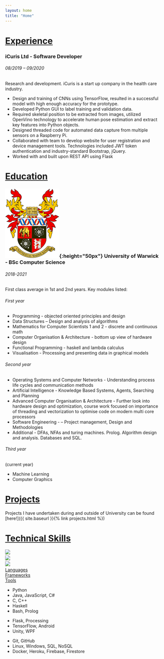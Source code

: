 ```yaml
---
layout: home
title: "Home"
---
```

# <ins>Experience</ins>
### iCuris Ltd - Software Developer
###### 08/2019 – 09/2020 
Research and development. iCuris is a start up company in the health care industry.
* Design and training of CNNs using TensorFlow,
resulted in a successful model with high enough
accuracy for the prototype.
* Developed Python GUI to label training and
validation data.
* Required skeletal position to be extracted from
images, utilized OpenVino technology to
accelerate human pose estimation and extract
key features into Python objects.
* Designed threaded code for automated data
capture from multiple sensors on a Raspberry Pi.
* Collaborated with team to develop website for
user registration and device management tools.
Technologies included JWT token authentication
and industry-standard Bootstrap, jQuery.
* Worked with and built upon REST API using Flask

# <ins>Education</ins>
### ![University of Warwick Logo](/assets/images/WarwickArms.png){:height="50px"} University of Warwick - BSc Computer Science
###### 2018-2021
First class average in 1st and 2nd years. Key modules listed:
###### First year
* Programming - objected oriented principles and design
* Data Structures – Design and analysis of
algorithms
* Mathematics for Computer Scientists 1 and 2 - discrete and continuous math
* Computer Organisation & Architecture - bottom up view of hardware design
* Functional Programming - haskell and lambda calculus
* Visualisation - Processing and presenting data in graphical models 

###### Second year
* Operating Systems and Computer Networks - Understanding process life cycles and communication methods
* Artificial Intelligence - Knowledge Based Systems, Agents, Searching and Planning
* Advanced Computer Organisation & Architecture - Further look into hardware design and optimization, course work focused on importance of threading and vectorization to optimise code on modern multi core processors
* Software Engineering - – Project management, Design and Methodologies
* Additional - DFAs, NFAs and turing machines. Prolog. Algorithm design and analysis. Databases and SQL.

###### Third year
(current year)
* Machine Learning
* Computer Graphics

# <ins>Projects</ins>
Projects I have undertaken during and outside of University can be found [here!]({{ site.baseurl }}{% link projects.html %})

# <ins>Technical Skills</ins>
<div class="container">
    <div class="row">
        <div class="col-sm">
            <img src="{{ "/assets/images/devIcon.png" | relative_url }}" height="75px">
        </div>
        <div class="col-sm">
            <img src="{{ "/assets/images/skills/frameworkIcon.png" | relative_url }}" height="75px">
        </div>
        <div class="col-sm">
            <img src="{{ "/assets/images/skills/tools.png" | relative_url }}" height="75px">
        </div>
    </div>
    <div class="row">
        <div class="col-sm">
            <ins>Languages</ins>
        </div>
        <div class="col-sm">
            <ins>Frameworks</ins>
        </div>
        <div class="col-sm">
            <ins>Tools</ins>
        </div>
    </div>
    <div class="row">
        <div class="col-sm">
        <ul class="list-unstyled">
            <li>
                <div class="container">
                <div class="row">
                    <div class="col-sm">
                        Python    
                    </div>
                    <div class="col-sm">
                        <span class="fa fa-star checked"></span>
                        <span class="fa fa-star checked"></span>
                        <span class="fa fa-star checked"></span>
                        <span class="fa fa-star checked"></span>
                        <span class="fa fa-star-half checked"></span>    
                    </div>
                </div>
                </div>
            </li>
            <li>
                <div class="container">
                <div class="row">
                    <div class="col-sm">
                        Java, JavaScript, C#  
                    </div>
                    <div class="col-sm">
                        <span class="fa fa-star checked"></span>
                        <span class="fa fa-star checked"></span>
                        <span class="fa fa-star checked"></span>
                        <span class="fa fa-star checked"></span>
                    </div>
                </div>
                </div>
            </li>
            <li>
                <div class="container">
                <div class="row">
                    <div class="col-sm">
                        C, C++    
                    </div>
                    <div class="col-sm">
                        <span class="fa fa-star checked"></span>
                        <span class="fa fa-star checked"></span>
                        <span class="fa fa-star checked"></span> 
                        <span class="fa fa-star-half checked"></span>    
                    </div>
                </div>
                </div>
            </li>
            <li>
                <div class="container">
                <div class="row">
                    <div class="col-sm">
                        Haskell  
                    </div>
                    <div class="col-sm">
                        <span class="fa fa-star checked"></span>
                        <span class="fa fa-star checked"></span>
                        <span class="fa fa-star-half checked"></span>    
                    </div>
                </div>
                </div>
            </li>
            <li>
                <div class="container">
                <div class="row">
                    <div class="col-sm">
                        Bash, Prolog    
                    </div>
                    <div class="col-sm">
                        <span class="fa fa-star checked"></span>
                        <span class="fa fa-star checked"></span>
                    </div>
                </div>
                </div>
            </li>
        </ul>
        </div>
        <div class="col-sm">
        <ul class="list-unstyled">
            <li>
                <div class="container">
                <div class="row">
                    <div class="col-sm">
                        Flask, Processing    
                    </div>
                    <div class="col-sm">
                        <span class="fa fa-star checked"></span>
                        <span class="fa fa-star checked"></span>
                        <span class="fa fa-star checked"></span>
                        <span class="fa fa-star checked"></span>
                    </div>
                </div>
                </div>
            </li>
            <li>
                <div class="container">
                <div class="row">
                    <div class="col-sm">
                        TensorFlow, Android
                    </div>
                    <div class="col-sm">
                        <span class="fa fa-star checked"></span>
                        <span class="fa fa-star checked"></span>
                        <span class="fa fa-star checked"></span>
                        <span class="fa fa-star-half checked"></span>
                    </div>
                </div>
                </div>
            </li>
            <li>
                <div class="container">
                <div class="row">
                    <div class="col-sm">
                        Unity, WPF
                    </div>
                    <div class="col-sm">
                        <span class="fa fa-star checked"></span>
                        <span class="fa fa-star checked"></span>
                        <span class="fa fa-star checked"></span>
                    </div>
                </div>
                </div>
            </li>
        </ul>
        </div>
        <div class="col-sm">
        <ul class="list-unstyled">
            <li>
                <div class="container">
                <div class="row">
                    <div class="col-sm">
                        Git, GitHub
                    </div>
                    <div class="col-sm">
                        <span class="fa fa-star checked"></span>
                        <span class="fa fa-star checked"></span>
                        <span class="fa fa-star checked"></span>
                        <span class="fa fa-star checked"></span>
                    </div>
                </div>
                </div>
            </li>
            <li>
                <div class="container">
                <div class="row">
                    <div class="col-sm">
                        Linux, Windows, SQL, NoSQL   
                    </div>
                    <div class="col-sm">
                        <span class="fa fa-star checked"></span>
                        <span class="fa fa-star checked"></span>
                        <span class="fa fa-star checked"></span>
                        <span class="fa fa-star-half checked"></span>
                    </div>
                </div>
                </div>
            </li>
            <li>
                <div class="container">
                <div class="row">
                    <div class="col-sm">
                        Docker, Heroku, Firebase, Firestore
                    </div>
                    <div class="col-sm">
                        <span class="fa fa-star checked"></span>
                        <span class="fa fa-star checked"></span>
                        <span class="fa fa-star checked"></span>
                    </div>
                </div>
                </div>
            </li>
        </ul>
        </div>
    </div>
</div>
